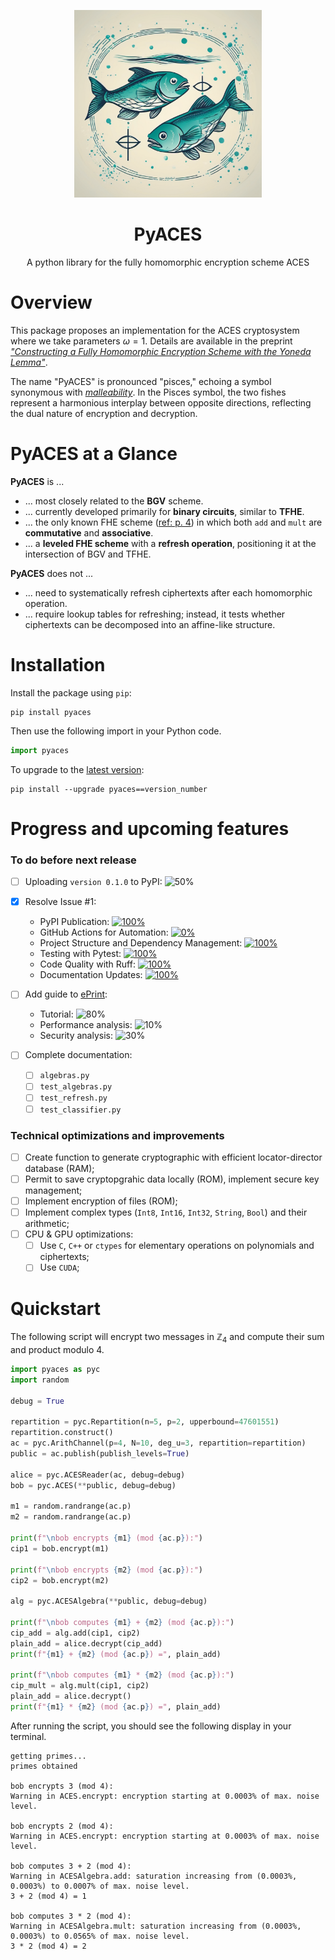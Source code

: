 <p align="center">
  <img width="300px" src="img/twofish.png" style="border: 3 solid grey;"/>
  <h1 align="center">PyACES</a></h1>
  <p align="center">A python library for the fully homomorphic encryption scheme ACES</p>
</p>

# Overview

This package proposes an implementation for the ACES cryptosystem where we take parameters $\omega = 1$. Details are available in the preprint  [<em>"Constructing a Fully Homomorphic Encryption Scheme with the Yoneda Lemma"</em>](https://arxiv.org/abs/2401.13255).

The name "PyACES" is pronounced "pisces," echoing a symbol synonymous with [_malleability_](https://en.wikipedia.org/wiki/Malleability_(cryptography)). In the Pisces symbol, the two fishes represent a harmonious interplay between opposite directions, reflecting the dual nature of encryption and decryption.

# PyACES at a Glance

**PyACES** is ...
  - ... most closely related to the **BGV** scheme.
  - ... currently developed primarily for **binary circuits**, similar to **TFHE**.
  - ... the only known FHE scheme ([ref: p. 4](https://ems.press/content/book-chapter-files/33149)) in which both `add` and `mult` are **commutative** and **associative**.
  - ... a **leveled FHE scheme** with a **refresh operation**, positioning it at the intersection of BGV and TFHE.

**PyACES** does not ...
  - ... need to systematically refresh ciphertexts after each homomorphic operation.
  - ... require lookup tables for refreshing; instead, it tests whether ciphertexts can be decomposed into an affine-like structure.


# Installation

Install the package using ```pip```:

```shell
pip install pyaces
```
Then use the following import in your Python code.

```python
import pyaces
```

To upgrade to the [latest version](https://pypi.org/project/pyaces/):
```shell
pip install --upgrade pyaces==version_number
```

# Progress and upcoming features

### To do before next release
- [ ] Uploading `version 0.1.0` to PyPI: ![50%](https://progress-bar.xyz/50)

- [x] Resolve Issue #1:
  - PyPI Publication: [![100%](https://progress-bar.xyz/100)](https://github.com/remytuyeras/aces/issues/1)
  - GitHub Actions for Automation: [![0%](https://progress-bar.xyz/0)](https://github.com/remytuyeras/aces/issues/1)
  - Project Structure and Dependency Management: [![100%](https://progress-bar.xyz/100)](https://github.com/remytuyeras/aces/issues/1)
  - Testing with Pytest: [![100%](https://progress-bar.xyz/100)](https://github.com/remytuyeras/aces/issues/1)
  - Code Quality with Ruff: [![100%](https://progress-bar.xyz/100)](https://github.com/remytuyeras/aces/issues/1)
  - Documentation Updates: [![100%](https://progress-bar.xyz/100)](https://github.com/remytuyeras/aces/issues/1)

- [ ] Add guide to [ePrint](https://eprint.iacr.org):
  - Tutorial: ![80%](https://progress-bar.xyz/80)
  - Performance analysis: ![10%](https://progress-bar.xyz/5)
  - Security analysis: ![30%](https://progress-bar.xyz/10)
  
- [ ] Complete documentation:
  - [ ] `algebras.py`
  - [ ] `test_algebras.py`
  - [ ] `test_refresh.py`
  - [ ] `test_classifier.py`

### Technical optimizations  and improvements
  - [ ] Create function to generate cryptographic with efficient locator-director database (RAM); 
  - [ ] Permit to save cryptopgrahic data locally (ROM), implement secure key management;
  - [ ] Implement encryption of files (ROM);
  - [ ] Implement complex types (`Int8`, `Int16`, `Int32`, `String`, `Bool`) and their arithmetic;
  - [ ] CPU & GPU optimizations:
    - [ ] Use `C`, `C++` or `ctypes` for elementary operations on polynomials and ciphertexts;
    - [ ] Use `CUDA`;

# Quickstart

The following script will encrypt two messages in $\mathbb{Z}_4$ and compute their sum and product modulo $4$.

```python
import pyaces as pyc
import random

debug = True

repartition = pyc.Repartition(n=5, p=2, upperbound=47601551)
repartition.construct()
ac = pyc.ArithChannel(p=4, N=10, deg_u=3, repartition=repartition)
public = ac.publish(publish_levels=True)

alice = pyc.ACESReader(ac, debug=debug)
bob = pyc.ACES(**public, debug=debug)

m1 = random.randrange(ac.p) 
m2 = random.randrange(ac.p) 

print(f"\nbob encrypts {m1} (mod {ac.p}):")
cip1 = bob.encrypt(m1)

print(f"\nbob encrypts {m2} (mod {ac.p}):")
cip2 = bob.encrypt(m2)

alg = pyc.ACESAlgebra(**public, debug=debug)

print(f"\nbob computes {m1} + {m2} (mod {ac.p}):")
cip_add = alg.add(cip1, cip2)
plain_add = alice.decrypt(cip_add)
print(f"{m1} + {m2} (mod {ac.p}) =", plain_add)

print(f"\nbob computes {m1} * {m2} (mod {ac.p}):")
cip_mult = alg.mult(cip1, cip2)
plain_add = alice.decrypt()
print(f"{m1} * {m2} (mod {ac.p}) =", plain_add)
```

After running the script, you should see the following display in your terminal.

```text
getting primes...
primes obtained

bob encrypts 3 (mod 4):
Warning in ACES.encrypt: encryption starting at 0.0003% of max. noise level.

bob encrypts 2 (mod 4):
Warning in ACES.encrypt: encryption starting at 0.0003% of max. noise level.

bob computes 3 + 2 (mod 4):
Warning in ACESAlgebra.add: saturation increasing from (0.0003%, 0.0003%) to 0.0007% of max. noise level.
3 + 2 (mod 4) = 1

bob computes 3 * 2 (mod 4):
Warning in ACESAlgebra.mult: saturation increasing from (0.0003%, 0.0003%) to 0.0565% of max. noise level.
3 * 2 (mod 4) = 2
```
